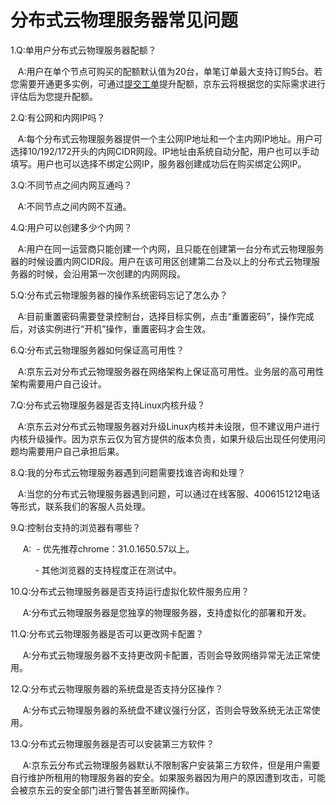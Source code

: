 # 分布式云物理服务器常见问题

1.Q:单用户分布式云物理服务器配额？

&nbsp;&nbsp;&nbsp;A:用户在单个节点可购买的配额默认值为20台，单笔订单最大支持订购5台。若您需要开通更多实例，可通过[提交工单](https://ticket.jdcloud.com/applyorder/submit)提升配额，京东云将根据您的实际需求进行评估后为您提升配额。

2.Q:有公网和内网IP吗？

&nbsp;&nbsp;&nbsp;A:每个分布式云物理服务器提供一个主公网IP地址和一个主内网IP地址。用户可选择10/192/172开头的内网CIDR网段。IP地址由系统自动分配，用户也可以手动填写。用户也可以选择不绑定公网IP，服务器创建成功后在购买绑定公网IP。

3.Q:不同节点之间内网互通吗？

&nbsp;&nbsp;&nbsp;A:不同节点之间内网不互通。

4.Q:用户可以创建多少个内网？

&nbsp;&nbsp;&nbsp;A:用户在同一运营商只能创建一个内网，且只能在创建第一台分布式云物理服务器的时候设置内网CIDR段。用户在该可用区创建第二台及以上的分布式云物理服务器的时候，会沿用第一次创建的内网网段。

5.Q:分布式云物理服务器的操作系统密码忘记了怎么办？

&nbsp;&nbsp;&nbsp;A:目前重置密码需要登录控制台，选择目标实例，点击“重置密码”，操作完成后，对该实例进行“开机”操作，重置密码才会生效。

6.Q:分布式云物理服务器如何保证高可用性？

&nbsp;&nbsp;&nbsp;A:京东云对分布式云物理服务器在网络架构上保证高可用性。业务层的高可用性架构需要用户自己设计。

7.Q:分布式云物理服务器是否支持Linux内核升级？

&nbsp;&nbsp;&nbsp;A:京东云对分布式云物理服务器对升级Linux内核并未设限，但不建议用户进行内核升级操作。因为京东云仅为官方提供的版本负责，如果升级后出现任何使用问题均需要用户自己承担后果。

8.Q:我的分布式云物理服务器遇到问题需要找谁咨询和处理？

&nbsp;&nbsp;&nbsp;A:当您的分布式云物理服务器遇到问题，可以通过在线客服、4006151212电话等形式，联系我们的客服人员处理。

9.Q:控制台支持的浏览器有哪些？

&nbsp;&nbsp;&nbsp;&nbsp;&nbsp;A:
&nbsp;- 优先推荐chrome：31.0.1650.57以上。

&nbsp;&nbsp;&nbsp;&nbsp;&nbsp;&nbsp;&nbsp;&nbsp;&nbsp;&nbsp;- 其他浏览器的支持程度正在测试中。

10.Q:分布式云物理服务器是否支持运行虚拟化软件服务应用？

&nbsp;&nbsp;&nbsp;&nbsp;&nbsp;A:分布式云物理服务器是您独享的物理服务器，支持虚拟化的部署和开发。

11.Q:分布式云物理服务器是否可以更改网卡配置？

&nbsp;&nbsp;&nbsp;&nbsp;&nbsp;A:分布式云物理服务器不支持更改网卡配置，否则会导致网络异常无法正常使用。

12.Q:分布式云物理服务器的系统盘是否支持分区操作？

&nbsp;&nbsp;&nbsp;&nbsp;&nbsp;A:分布式云物理服务器的系统盘不建议强行分区，否则会导致系统无法正常使用。

13.Q:分布式云物理服务器是否可以安装第三方软件？

&nbsp;&nbsp;&nbsp;&nbsp;&nbsp;A:京东云分布式云物理服务器默认不限制客户安装第三方软件，但是用户需要自行维护所租用的物理服务器的安全。如果服务器因为用户的原因遭到攻击，可能会被京东云的安全部门进行警告甚至断网操作。


